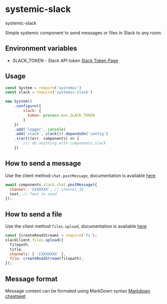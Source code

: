 # systemic-slack
systemic-slack

Simple systemic component to send messages or files in Slack to any room.

## Environment variables
* SLACK_TOKEN - Slack API token [Slack Token Page](https://api.slack.com/tokens)  

## Usage
```js
const System = require('systemic')
const slack = require('systemic-slack')

new System()
    .configure({
        slack: {
          token: process.env.SLACK_TOKEN
        }
    })
    .add('logger', console)
    .add('slack', slack()).dependsOn('config')
    .start((err, components) => {
        /// do anything with components.slack
    })
```

## How to send a message

Use the client method `chat.postMessage`, documentation is available [here](https://api.slack.com/methods/chat.postMessage)
```js
await components.slack.chat.postMessage({
  channel: 'CXXXXXX', // channel ID
  text, // Text to send
});
```

## How to send a file

Use the client method `files.upload`, documentation is available [here](https://api.slack.com/methods/files.upload)
```js
const {createReadStream} = require('fs');
slackClient.files.upload({
  filepath,
  title,
  channels: [ 'CXXXXXXX' ],
  file: createReadStream(filepath),
});
```


## Message format
Message content can be formated using MarkDown syntax [Markdown cheatseet](https://www.markdownguide.org/cheat-sheet/)
